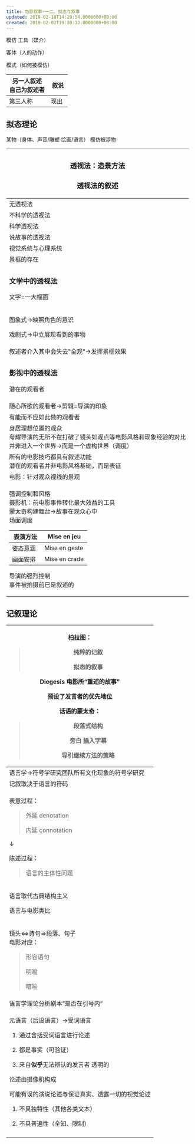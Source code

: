 ```yaml
---
title: 电影叙事-一二、拟态与叙事
updated: 2019-02-18T14:29:54.0000000+08:00
created: 2019-02-02T19:30:12.0000000+08:00
---
```


模仿
工具（媒介）

客体（人的动作）

模式（如何被模仿）
<table>
<colgroup>
<col style="width: 67%" />
<col style="width: 32%" />
</colgroup>
<thead>
<tr class="header">
<th>另一人叙述<br />
自己为叙述者</th>
<th>叙说</th>
</tr>
</thead>
<tbody>
<tr class="odd">
<td>第三人称</td>
<td>现出</td>
</tr>
</tbody>
</table>

## 拟态理论
某物（身体、声音/雕塑 绘画/语言）
模仿被涉物

<table>
<colgroup>
<col style="width: 100%" />
</colgroup>
<thead>
<tr class="header">
<th><h3 id="透视法造景方法">透视法：造景方法</h3>
<h3 id="透视法的叙述">透视法的叙述</h3></th>
</tr>
</thead>
<tbody>
<tr class="odd">
<td>无透视法</td>
</tr>
<tr class="even">
<td>不科学的透视法</td>
</tr>
<tr class="odd">
<td>科学透视法</td>
</tr>
<tr class="even">
<td>说故事的透视法</td>
</tr>
<tr class="odd">
<td>视觉系统与心理系统</td>
</tr>
<tr class="even">
<td>景框的存在</td>
</tr>
<tr class="odd">
<td><h3 id="文学中的透视法">文学中的透视法</h3>
<p>文字=一大幅画</p></td>
</tr>
<tr class="even">
<td><p>图象式→映照角色的意识</p>
<p>戏剧式→中立展现看到的事物</p></td>
</tr>
<tr class="odd">
<td>叙述者介入其中会失去"全观"→发挥景框效果</td>
</tr>
<tr class="even">
<td><h3 id="影视中的透视法">影视中的透视法</h3>
<p>潜在的观看者</p></td>
</tr>
<tr class="odd">
<td>随心所欲的观看者→剪辑=导演的印象</td>
</tr>
<tr class="even">
<td>有能而不应如此做的观看者</td>
</tr>
<tr class="odd">
<td>身居理想位置的观众<br />
夸耀导演的无所不在打破了镜头如观点等电影风格和现象经验的对比<br />
并非进入一个世界→而是一个虚构世界（调度）</td>
</tr>
<tr class="even">
<td>所有的电影技巧都具有叙述功能<br />
潜在的观看者并非电影风格基础，而是表征</td>
</tr>
<tr class="odd">
<td>电影：针对观众视线的景观</td>
</tr>
<tr class="even">
<td><p>强调控制和风格<br />
摄影机：前电影事件转化最大效益的工具<br />
蒙太奇构建舞台→故事在观众心中<br />
场面调度</p>
<table>
<colgroup>
<col style="width: 41%" />
<col style="width: 58%" />
</colgroup>
<thead>
<tr class="header">
<th>表演方法</th>
<th>Mise en jeu</th>
</tr>
</thead>
<tbody>
<tr class="odd">
<td>姿态意涵</td>
<td>Mise en geste</td>
</tr>
<tr class="even">
<td>画面安排</td>
<td>Mise en crade</td>
</tr>
</tbody>
</table>
<p>导演的强烈控制<br />
事件被拍摄前已是叙述的</p></td>
</tr>
</tbody>
</table>

## 记叙理论
<table>
<colgroup>
<col style="width: 100%" />
</colgroup>
<thead>
<tr class="header">
<th><p>柏拉图：</p>
<blockquote>
<p>纯粹的记叙</p>
<p>拟态的叙事</p>
</blockquote>
<p>Diegesis 电影所“重述的故事”</p>
<p>预设了发言者的优先地位</p>
<p>话语的蒙太奇：</p>
<blockquote>
<p>段落式结构</p>
<p>旁白 插入字幕</p>
<p>导引继续方法的策略</p>
</blockquote></th>
</tr>
</thead>
<tbody>
<tr class="odd">
<td>语言学→符号学研究团队所有文化现象的符号学研究</td>
</tr>
<tr class="even">
<td>记叙取决于语言的符码</td>
</tr>
<tr class="odd">
<td><p>表意过程：</p>
<blockquote>
<p>外延 denotation</p>
<p>内延 connotation</p>
</blockquote>
<p>↓</p>
<p>陈述过程：</p>
<blockquote>
<p>语言的主体性问题</p>
</blockquote></td>
</tr>
<tr class="even">
<td><p>语言取代古典结构主义</p>
<p>语言与电影类比</p></td>
</tr>
<tr class="odd">
<td><p>镜头&lt;=&gt;诗句=&gt;段落、句子<br />
电影对应：</p>
<blockquote>
<p>形容语句</p>
<p>明喻</p>
<p>暗喻</p>
</blockquote></td>
</tr>
<tr class="even">
<td>语言学理论分析剧本“是否在引号内”</td>
</tr>
<tr class="odd">
<td><p>元语言（后设语言）→受词语言</p>
<ol type="1">
<li><p>通过含括受词语言进行论述</p></li>
<li><p>都是事实（可验证）</p></li>
<li><p>来自<strong>似乎</strong>无法辨认的发言者 透明的</p></li>
</ol>
<p>论述由摄像机构成</p>
<p>可能有误的演说论述与保证真实、透露一切的视觉论述</p>
<ol type="1">
<li><p>不具独特性（其他各类文本）</p></li>
<li><p>不具普遍性（全知、限制）</p></li>
</ol></td>
</tr>
<tr class="even">
<td></td>
</tr>
</tbody>
</table>
